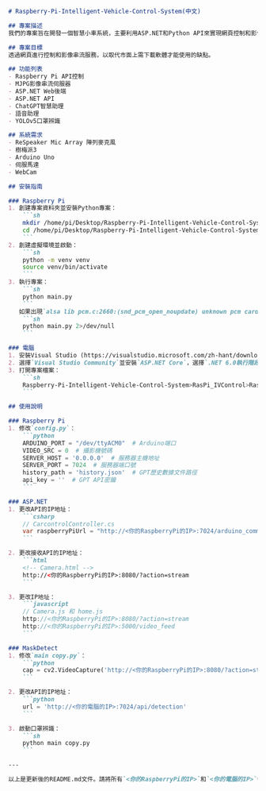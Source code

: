 ```markdown
# Raspberry-Pi-Intelligent-Vehicle-Control-System(中文)

## 專案描述
我們的專案旨在開發一個智慧小車系統，主要利用ASP.NET和Python API來實現網頁控制和影像串流服務，取代市面上需下載軟體才能使用的缺點。

## 專案目標
透過網頁進行控制和影像串流服務，以取代市面上需下載軟體才能使用的缺點。

## 功能列表
- Raspberry Pi API控制
- MJPG影像串流伺服器
- ASP.NET Web後端
- ASP.NET API
- ChatGPT智慧助理
- 語音助理
- YOLOv5口罩辨識

## 系統需求
- ReSpeaker Mic Array 陣列麥克風
- 樹梅派3
- Arduino Uno
- 伺服馬達
- WebCam

## 安裝指南

### Raspberry Pi
1. 創建專案資料夾並安裝Python專案：
    ```sh
    mkdir /home/pi/Desktop/Raspberry-Pi-Intelligent-Vehicle-Control-System
    cd /home/pi/Desktop/Raspberry-Pi-Intelligent-Vehicle-Control-System
    ```
2. 創建虛擬環境並啟動：
    ```sh
    python -m venv venv
    source venv/bin/activate
    ```
3. 執行專案：
    ```sh
    python main.py
    ```
   如果出現`alsa lib pcm.c:2660:(snd_pcm_open_noupdate) unknown pcm cards.pcm.front`錯誤，使用以下命令：
    ```sh
    python main.py 2>/dev/null
    ```

### 電腦
1. 安裝Visual Studio (https://visualstudio.microsoft.com/zh-hant/downloads/)
2. 選擇`Visual Studio Community`並安裝`ASP.NET Core`，選擇`.NET 6.0執行階段(長期支援)`或更高版本。
3. 打開專案檔案：
    ```sh
    Raspberry-Pi-Intelligent-Vehicle-Control-System>RasPi_IVControl>RasPi_IVControl.sln
    ```

## 使用說明

### Raspberry Pi
1. 修改`config.py`：
    ```python
    ARDUINO_PORT = "/dev/ttyACM0"  # Arduino端口
    VIDEO_SRC = 0  # 攝影機號碼
    SERVER_HOST = '0.0.0.0'  # 服務器主機地址
    SERVER_PORT = 7024  # 服務器端口號
    history_path = 'history.json'  # GPT歷史數據文件路徑
    api_key = ''  # GPT API密鑰
    ```

### ASP.NET
1. 更改API的IP地址：
    ```csharp
    // CarcontrolController.cs
    var raspberryPiUrl = "http://<你的RaspberryPi的IP>:7024/arduino_command";
    ```

2. 更改接收API的IP地址：
    ```html
    <!-- Camera.html -->
    http://<你的RaspberryPi的IP>:8080/?action=stream
    ```

3. 更改IP地址：
    ```javascript
    // Camera.js 和 home.js
    http://<你的RaspberryPi的IP>:8080/?action=stream
    http://<你的RaspberryPi的IP>:5000/video_feed
    ```

### MaskDetect
1. 修改`main copy.py`：
    ```python
    cap = cv2.VideoCapture('http://<你的RaspberryPi的IP>:8080/?action=stream')
    ```

2. 更改API的IP地址：
    ```python
    url = 'http://<你的電腦的IP>:7024/api/detection'
    ```

3. 啟動口罩辨識：
    ```sh
    python main copy.py
    ```

---

以上是更新後的README.md文件。請將所有`<你的RaspberryPi的IP>`和`<你的電腦的IP>`替換為你實際使用的Raspberry Pi和電腦的IP地址。如果有任何問題或需要進一步修改，請告訴我。
